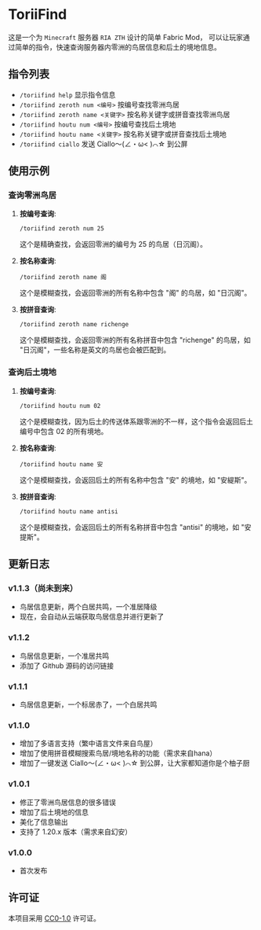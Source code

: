 # ToriiFind

这是一个为 `Minecraft` 服务器 `RIA ZTH` 设计的简单 Fabric Mod，
可以让玩家通过简单的指令，快速查询服务器内零洲的鸟居信息和后土的境地信息。

## 指令列表

- `/toriifind help` 显示指令信息
- `/toriifind zeroth num <编号>` 按编号查找零洲鸟居
- `/toriifind zeroth name <关键字>` 按名称关键字或拼音查找零洲鸟居
- `/toriifind houtu num <编号>` 按编号查找后土境地
- `/toriifind houtu name <关键字>` 按名称关键字或拼音查找后土境地
- `/toriifind ciallo` 发送 Ciallo～(∠・ω< )⌒☆ 到公屏

## 使用示例

### 查询零洲鸟居

1. **按编号查询**:
   ```
   /toriifind zeroth num 25
   ```
   这个是精确查找，会返回零洲的编号为 25 的鸟居（日沉阁）。

2. **按名称查询**:
   
   ```
   /toriifind zeroth name 阁
   ```
   这个是模糊查找，会返回零洲的所有名称中包含 "阁" 的鸟居，如 "日沉阁"。
   
3. **按拼音查询**:
   
   ```
   /toriifind zeroth name richenge
   ```
   这个是模糊查找，会返回零洲的所有名称拼音中包含 "richenge" 的鸟居，如 "日沉阁"，一些名称是英文的鸟居也会被匹配到。

### 查询后土境地

1. **按编号查询**:
   ```
   /toriifind houtu num 02
   ```
   这个是模糊查找，因为后土的传送体系跟零洲的不一样，这个指令会返回后土编号中包含 02 的所有境地。

2. **按名称查询**:
   
   ```
   /toriifind houtu name 安
   ```
   这个是模糊查找，会返回后土的所有名称中包含 "安" 的境地，如 "安緹斯"。
   
3. **按拼音查询**:
   
   ```
   /toriifind houtu name antisi
   ```
   这个是模糊查找，会返回后土的所有名称拼音中包含 "antisi" 的境地，如 "安提斯"。


## 更新日志

### v1.1.3（尚未到来）
- 鸟居信息更新，两个白居共鸣，一个准居降级
- 现在，会自动从云端获取鸟居信息并进行更新了

### v1.1.2
- 鸟居信息更新，一个准居共鸣
- 添加了 Github 源码的访问链接

### v1.1.1
- 鸟居信息更新，一个标居赤了，一个白居共鸣

### v1.1.0
- 增加了多语言支持（繁中语言文件来自鸟屋）
- 增加了使用拼音模糊搜索鸟居/境地名称的功能（需求来自hana）
- 增加了一键发送 Ciallo～(∠・ω< )⌒☆ 到公屏，让大家都知道你是个柚子厨

### v1.0.1
- 修正了零洲鸟居信息的很多错误
- 增加了后土境地的信息
- 美化了信息输出
- 支持了 1.20.x 版本（需求来自幻安）

### v1.0.0
- 首次发布

## 许可证

本项目采用 [CC0-1.0](LICENSE) 许可证。
